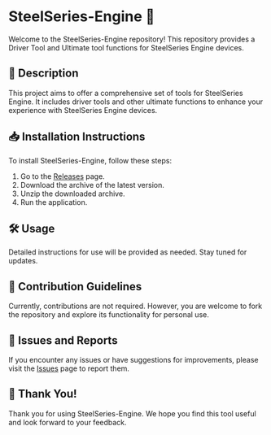 # SteelSeries-Engine 🚀

Welcome to the SteelSeries-Engine repository! This repository provides a Driver Tool and Ultimate tool functions for SteelSeries Engine devices.

## 📜 Description
This project aims to offer a comprehensive set of tools for SteelSeries Engine. It includes driver tools and other ultimate functions to enhance your experience with SteelSeries Engine devices.

## 📥 Installation Instructions
To install SteelSeries-Engine, follow these steps:

1. Go to the [Releases](../../releases) page.
2. Download the archive of the latest version.
3. Unzip the downloaded archive.
4. Run the application.

## 🛠️ Usage
Detailed instructions for use will be provided as needed. Stay tuned for updates.

## 🤝 Contribution Guidelines
Currently, contributions are not required. However, you are welcome to fork the repository and explore its functionality for personal use.

## 🐞 Issues and Reports
If you encounter any issues or have suggestions for improvements, please visit the [Issues](../../issues) page to report them.

## 🌟 Thank You!
Thank you for using SteelSeries-Engine. We hope you find this tool useful and look forward to your feedback.
